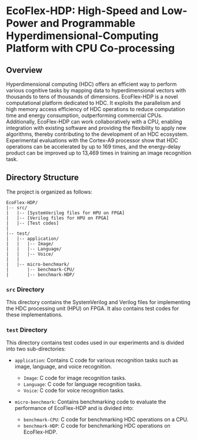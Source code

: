 # EcoFlex-HDP: High-Speed and Low-Power and Programmable Hyperdimensional-Computing Platform with CPU Co-processing

## Overview

Hyperdimensional computing (HDC) offers an efficient way to perform various cognitive tasks by mapping data to hyperdimensional vectors with thousands to tens of thousands of dimensions. EcoFlex-HDP is a novel computational platform dedicated to HDC. It exploits the parallelism and high memory access efficiency of HDC operations to reduce computation time and energy consumption, outperforming commercial CPUs. Additionally, EcoFlex-HDP can work collaboratively with a CPU, enabling integration with existing software and providing the flexibility to apply new algorithms, thereby contributing to the development of an HDC ecosystem. Experimental evaluations with the Cortex-A9 processor show that HDC operations can be accelerated by up to 169 times, and the energy-delay product can be improved up to 13,469 times in training an image recognition task.

## Directory Structure

The project is organized as follows:

```
EcoFlex-HDP/
|-- src/
|   |-- [SystemVerilog files for HPU on FPGA]
|   |-- [Verilog files for HPU on FPGA]
|   |-- [Test codes]
|
|-- test/
|   |-- application/
|   |   |-- Image/
|   |   |-- Language/
|   |   |-- Voice/
|   |
|   |-- micro-benchmark/
|       |-- benchmark-CPU/
|       |-- benchmark-HDP/
```

### `src` Directory

This directory contains the SystemVerilog and Verilog files for implementing the HDC processing unit (HPU) on FPGA. It also contains test codes for these implementations.

### `test` Directory

This directory contains test codes used in our experiments and is divided into two sub-directories:

- `application`: Contains C code for various recognition tasks such as image, language, and voice recognition.
  - `Image`: C code for image recognition tasks.
  - `Language`: C code for language recognition tasks.
  - `Voice`: C code for voice recognition tasks.

- `micro-benchmark`: Contains benchmarking code to evaluate the performance of EcoFlex-HDP and is divided into:
  - `benchmark-CPU`: C code for benchmarking HDC operations on a CPU.
  - `benchmark-HDP`: C code for benchmarking HDC operations on EcoFlex-HDP.
